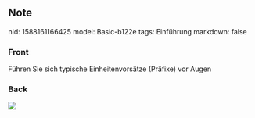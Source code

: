 ## Note
nid: 1588161166425
model: Basic-b122e
tags: Einführung
markdown: false

### Front
Führen Sie sich typische Einheitenvorsätze (Präfixe) vor Augen

### Back
<img src="paste-20ebef2762fc030bba5c1b46d0ec13c8ce4799e1.jpg">
